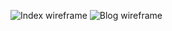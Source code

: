 ![Index wireframe](jnicholea/phase-0/week-2/imgs/wireframe-index.jpg)
![Blog wireframe](../imgs/wireframe-blog-index.jpg)